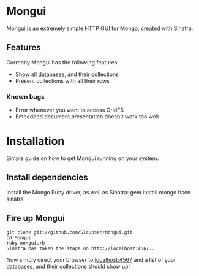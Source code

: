 # Mongui

Mongui is an extremely simple HTTP GUI for Mongo, created with Sinatra.

## Features

Currently Mongui has the following features:

* Show all databases, and their collections
* Present collections with all their rows

### Known bugs

* Error whenever you want to access GridFS
* Embedded document presentation doesn't work too well

# Installation

Simple guide on how to get Mongui running on your system.

## Install dependencies

Install the Mongo Ruby driver, as well as Sinatra:
    gem install mongo bson sinatra

## Fire up Mongui

    git clone git://github.com/Sirupsen/Mongui.git
    cd Mongui
    ruby mongui.rb
    Sinatra has taken the stage on http://localhost:4567..

Now simply direct your browser to [localhost:4567](http://localhost:4567) and a list of your databases, and their collections should show up!
